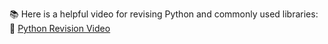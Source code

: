 📚 Here is a helpful video for revising Python and commonly used libraries:  
🔗 [Python Revision Video](https://youtu.be/kjXgYBiOzc4?si=WiGSWZrydpijK62m)
